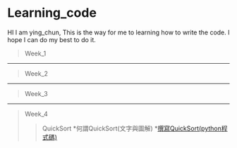 # Learning_code

HI I am ying_chun, This is the way for me to learning how to write the code. I hope I can do my best to do it.

>Week_1
------
>Week_2
------
>Week_3
------
>Week_4
>>QuickSort
      *何謂QuickSort(文字與圖解)
      *[撰寫QuickSort(python程式碼)](https://nbviewer.jupyter.org/github/06170125/Learning_code/blob/master/%E8%B3%87%E6%96%99%E7%B5%90%E6%A7%8B%E6%BC%94%E7%AE%97%E6%B3%95/QuickSort.ipynb)
